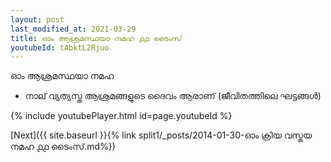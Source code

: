 ```yaml
---
layout: post
last_modified_at: 2021-03-29
title: ഓം ആശ്രമസ്ഥയാ നമഹ ൧൧ ടൈംസ്
youtubeId: tAbktL2Rjuo
---
```

 
 
 ഓം ആശ്രമസ്ഥയാ നമഹ 
 
 -  നാല് വ്യത്യസ്ത ആശ്രമങ്ങളുടെ ദൈവം ആരാണ് (ജീവിതത്തിലെ ഘട്ടങ്ങൾ) 
 
  
 
  
 
 
 
 
 
 


{% include youtubePlayer.html id=page.youtubeId %}
 
[Next]({{ site.baseurl }}{% link  split1/_posts/2014-01-30-ഓം ക്രിയ വസ്തയ നമഹ ൧൧ ടൈംസ്.md%})
 
